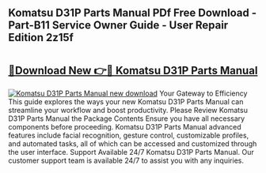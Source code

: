 ## Komatsu D31P Parts Manual PDf Free Download - Part-B11 Service Owner Guide - User Repair Edition 2z15f

# <h2><a href="http://bc82268.oget.top/?id=Komatsu+D31P+Parts+Manual">🔗Download New 👉🔴 Komatsu D31P Parts Manual</a></h2>

[![Komatsu D31P Parts Manual new download](https://i.imgur.com/5g1atiW.png)](http://bc82268.oget.top/?id=Komatsu+D31P+Parts+Manual)
Your Gateway to Efficiency This guide explores the ways your new Komatsu D31P Parts Manual can streamline your workflow and boost productivity. Please Review Komatsu D31P Parts Manual the Package Contents Ensure you have all necessary components before proceeding. Komatsu D31P Parts Manual advanced features include facial recognition, gesture control, customizable profiles, and automated tasks, all of which can be accessed and customized through the user interface. Support Available 24/7 Komatsu D31P Parts Manual. Our customer support team is available 24/7 to assist you with any inquiries.
